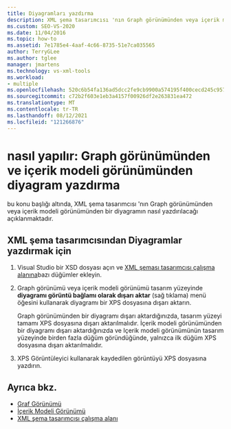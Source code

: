 ```yaml
---
title: Diyagramları yazdırma
description: XML şema tasarımcısı 'nın Graph görünümünden veya içerik modeli görünümünden diyagram yazdırmayı öğrenin.
ms.custom: SEO-VS-2020
ms.date: 11/04/2016
ms.topic: how-to
ms.assetid: 7e1785e4-4aaf-4c66-8735-51e7ca035565
author: TerryGLee
ms.author: tglee
manager: jmartens
ms.technology: vs-xml-tools
ms.workload:
- multiple
ms.openlocfilehash: 520c6b54fa136ad5dcc2fe9cb9900a574195f400cecd245c9573ce261bd29cf3
ms.sourcegitcommit: c72b2f603e1eb3a4157f00926df2e263831ea472
ms.translationtype: MT
ms.contentlocale: tr-TR
ms.lasthandoff: 08/12/2021
ms.locfileid: "121266876"
---
```

# <a name="how-to-print-diagrams-from-the-graph-view-and-the-content-model-view"></a>nasıl yapılır: Graph görünümünden ve içerik modeli görünümünden diyagram yazdırma

bu konu başlığı altında, XML şema tasarımcısı 'nın Graph görünümünden veya içerik modeli görünümünden bir diyagramın nasıl yazdırılacağı açıklanmaktadır.

## <a name="to-print-diagrams-from-the-xml-schema-designer"></a>XML şema tasarımcısından Diyagramlar yazdırmak için

1. Visual Studio bir XSD dosyası açın ve [XML şeması tasarımcısı çalışma alanına](../xml-tools/xml-schema-designer-workspace.md)bazı düğümler ekleyin.

2. Graph görünümü veya içerik modeli görünümü tasarım yüzeyinde **diyagramı görüntü bağlamı olarak dışarı aktar** (sağ tıklama) menü öğesini kullanarak diyagramı bir XPS dosyasına dışarı aktarın.

     Graph görünümünden bir diyagramı dışarı aktardığınızda, tasarım yüzeyi tamamı XPS dosyasına dışarı aktarılmalıdır. İçerik modeli görünümünden bir diyagramı dışarı aktardığınızda ve Içerik modeli görünümünün tasarım yüzeyinde birden fazla düğüm göründüğünde, yalnızca ilk düğüm XPS dosyasına dışarı aktarılmalıdır.

3. XPS Görüntüleyici kullanarak kaydedilen görüntüyü XPS dosyasına yazdırın.

## <a name="see-also"></a>Ayrıca bkz.

- [Graf Görünümü](../xml-tools/graph-view.md)
- [İçerik Modeli Görünümü](../xml-tools/content-model-view.md)
- [XML şema tasarımcısı çalışma alanı](../xml-tools/xml-schema-designer-workspace.md)
